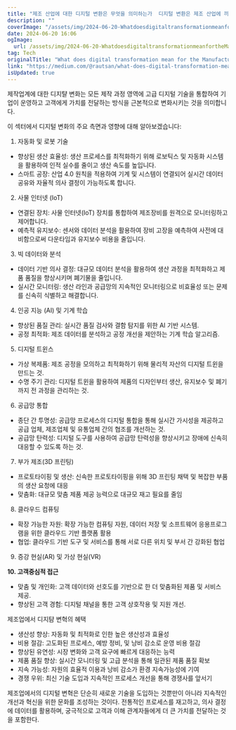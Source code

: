 ```yaml
---
title: "제조 산업에 대한 디지털 변환은 무엇을 의미하는가  디지털 변환은 제조 산업에 끼친 영향이 크다 기술의 발전으로 제조업체들은 생산성을 높이고 비용을 절감하며 경쟁력을 강화할 수 있다 이를 통해 새로운 비즈니스 모델을 개발하고 고객 경험을 향상시킬 수 있다 디지털 변환을 통해 제조업체들은 혁신적인 방식으로 제품을 디자인, 생산 및 유통할 수 있게 되며 전반적으로 생산 과정을 최적화할 수 있다"
description: ""
coverImage: "/assets/img/2024-06-20-WhatdoesdigitaltransformationmeanfortheManufacturingindustry_0.png"
date: 2024-06-20 16:06
ogImage:
  url: /assets/img/2024-06-20-WhatdoesdigitaltransformationmeanfortheManufacturingindustry_0.png
tag: Tech
originalTitle: "What does digital transformation mean for the Manufacturing industry?"
link: "https://medium.com/@rautsan/what-does-digital-transformation-mean-for-the-manufacturing-industry-67b00ad1c1d4"
isUpdated: true
---
```


제작업계에 대한 디지턀 변화는 모든 제작 과정 영역에 고급 디지털 기술을 통합하여 기업이 운영하고 고객에게 가치를 전달하는 방식을 근본적으로 변화시키는 것을 의미합니다.

이 섹터에서 디지털 변화의 주요 측면과 영향에 대해 알아보겠습니다:

1. 자동화 및 로봇 기술

<!-- cozy-coder - 수평 -->

<ins class="adsbygoogle"
     style="display:block"
     data-ad-client="ca-pub-4877378276818686"
     data-ad-slot="1107185301"
     data-ad-format="auto"
     data-full-width-responsive="true"></ins>

<script>
     (adsbygoogle = window.adsbygoogle || []).push({});
</script>

- 향상된 생산 효율성: 생산 프로세스를 최적화하기 위해 로보틱스 및 자동화 시스템을 활용하여 인적 실수를 줄이고 생산 속도를 높입니다.
- 스마트 공장: 산업 4.0 원칙을 적용하여 기계 및 시스템이 연결되어 실시간 데이터 공유와 자율적 의사 결정이 가능하도록 합니다.

2. 사물 인터넷 (IoT)

- 연결된 장치: 사물 인터넷(IoT) 장치를 통합하여 제조장비를 원격으로 모니터링하고 제어합니다.
- 예측적 유지보수: 센서와 데이터 분석을 활용하여 장비 고장을 예측하여 사전에 대비함으로써 다운타임과 유지보수 비용을 줄입니다.

3. 빅 데이터와 분석

<!-- cozy-coder - 수평 -->

<ins class="adsbygoogle"
     style="display:block"
     data-ad-client="ca-pub-4877378276818686"
     data-ad-slot="1107185301"
     data-ad-format="auto"
     data-full-width-responsive="true"></ins>

<script>
     (adsbygoogle = window.adsbygoogle || []).push({});
</script>

- 데이터 기반 의사 결정: 대규모 데이터 분석을 활용하여 생산 과정을 최적화하고 제품 품질을 향상시키며 폐기물을 줄입니다.
- 실시간 모니터링: 생산 라인과 공급망의 지속적인 모니터링으로 비효율성 또는 문제를 신속히 식별하고 해결합니다.

4. 인공 지능 (AI) 및 기계 학습

- 향상된 품질 관리: 실시간 품질 검사와 결함 탐지를 위한 AI 기반 시스템.
- 공정 최적화: 제조 데이터를 분석하고 공정 개선을 제안하는 기계 학습 알고리즘.

5. 디지털 트윈스

<!-- cozy-coder - 수평 -->

<ins class="adsbygoogle"
     style="display:block"
     data-ad-client="ca-pub-4877378276818686"
     data-ad-slot="1107185301"
     data-ad-format="auto"
     data-full-width-responsive="true"></ins>

<script>
     (adsbygoogle = window.adsbygoogle || []).push({});
</script>

- 가상 복제품: 제조 공정을 모의하고 최적화하기 위해 물리적 자산의 디지털 트윈을 만드는 것.
- 수명 주기 관리: 디지털 트윈을 활용하여 제품의 디자인부터 생산, 유지보수 및 폐기까지 전 과정을 관리하는 것.

6. 공급망 통합

- 종단 간 투명성: 공급망 프로세스의 디지털 통합을 통해 실시간 가시성을 제공하고 공급 업체, 제조업체 및 유통업체 간의 협조를 개선하는 것.
- 공급망 탄력성: 디지털 도구를 사용하여 공급망 탄력성을 향상시키고 장애에 신속히 대응할 수 있도록 하는 것.

7. 부가 제조(3D 프린팅)

<!-- cozy-coder - 수평 -->

<ins class="adsbygoogle"
     style="display:block"
     data-ad-client="ca-pub-4877378276818686"
     data-ad-slot="1107185301"
     data-ad-format="auto"
     data-full-width-responsive="true"></ins>

<script>
     (adsbygoogle = window.adsbygoogle || []).push({});
</script>

- 프로토타이핑 및 생산: 신속한 프로토타이핑을 위해 3D 프린팅 채택 및 복잡한 부품의 생산 요청에 대응
- 맞춤화: 대규모 맞춤 제품 제공 능력으로 대규모 재고 필요를 줄임

8. 클라우드 컴퓨팅

- 확장 가능한 자원: 확장 가능한 컴퓨팅 자원, 데이터 저장 및 소프트웨어 응용프로그램을 위한 클라우드 기반 플랫폼 활용
- 협업: 클라우드 기반 도구 및 서비스를 통해 서로 다른 위치 및 부서 간 강화된 협업

9. 증강 현실(AR) 및 가상 현실(VR)

<!-- cozy-coder - 수평 -->

<ins class="adsbygoogle"
     style="display:block"
     data-ad-client="ca-pub-4877378276818686"
     data-ad-slot="1107185301"
     data-ad-format="auto"
     data-full-width-responsive="true"></ins>

<script>
     (adsbygoogle = window.adsbygoogle || []).push({});
</script>

**10. 고객중심적 접근**

- 맞춤 및 개인화: 고객 데이터와 선호도를 기반으로 한 더 맞춤화된 제품 및 서비스 제공.
- 향상된 고객 경험: 디지털 채널을 통한 고객 상호작용 및 지원 개선.

제조업에서 디지턈 변혁의 혜택

<!-- cozy-coder - 수평 -->

<ins class="adsbygoogle"
     style="display:block"
     data-ad-client="ca-pub-4877378276818686"
     data-ad-slot="1107185301"
     data-ad-format="auto"
     data-full-width-responsive="true"></ins>

<script>
     (adsbygoogle = window.adsbygoogle || []).push({});
</script>

- 생산성 향상: 자동화 및 최적화로 인한 높은 생산성과 효율성
- 비용 절감: 고도화된 프로세스, 예방 정비, 및 낭비 감소로 운영 비용 절감
- 향상된 유연성: 시장 변화와 고객 요구에 빠르게 대응하는 능력
- 제품 품질 향상: 실시간 모니터링 및 고급 분석을 통해 일관된 제품 품질 확보
- 지속 가능성: 자원의 효율적 이용과 낭비 감소가 환경 지속가능성에 기여
- 경쟁 우위: 최신 기술 도입과 지속적인 프로세스 개선을 통해 경쟁사를 앞서기

제조업에서의 디지털 변혁은 단순히 새로운 기술을 도입하는 것뿐만이 아니라 지속적인 개선과 혁신을 위한 문화를 조성하는 것이다. 전통적인 프로세스를 재고하고, 의사 결정에 데이터를 활용하며, 궁극적으로 고객과 이해 관계자들에게 더 큰 가치를 전달하는 것을 포함한다.
